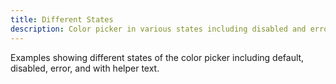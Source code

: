 ```yaml
---
title: Different States
description: Color picker in various states including disabled and error.
---
```


Examples showing different states of the color picker including default, disabled, error, and with helper text.
